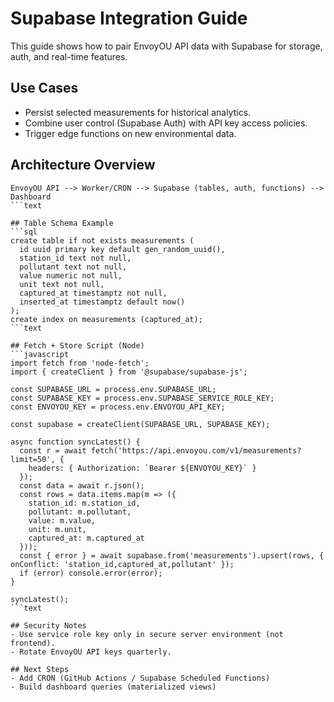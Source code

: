 # Supabase Integration Guide

This guide shows how to pair EnvoyOU API data with Supabase for storage, auth, and real-time features.

## Use Cases
- Persist selected measurements for historical analytics.
- Combine user control (Supabase Auth) with API key access policies.
- Trigger edge functions on new environmental data.

## Architecture Overview
```text
EnvoyOU API --> Worker/CRON --> Supabase (tables, auth, functions) --> Dashboard
```text

## Table Schema Example
```sql
create table if not exists measurements (
  id uuid primary key default gen_random_uuid(),
  station_id text not null,
  pollutant text not null,
  value numeric not null,
  unit text not null,
  captured_at timestamptz not null,
  inserted_at timestamptz default now()
);
create index on measurements (captured_at);
```text

## Fetch + Store Script (Node)
```javascript
import fetch from 'node-fetch';
import { createClient } from '@supabase/supabase-js';

const SUPABASE_URL = process.env.SUPABASE_URL;
const SUPABASE_KEY = process.env.SUPABASE_SERVICE_ROLE_KEY;
const ENVOYOU_KEY = process.env.ENVOYOU_API_KEY;

const supabase = createClient(SUPABASE_URL, SUPABASE_KEY);

async function syncLatest() {
  const r = await fetch('https://api.envoyou.com/v1/measurements?limit=50', {
    headers: { Authorization: `Bearer ${ENVOYOU_KEY}` }
  });
  const data = await r.json();
  const rows = data.items.map(m => ({
    station_id: m.station_id,
    pollutant: m.pollutant,
    value: m.value,
    unit: m.unit,
    captured_at: m.captured_at
  }));
  const { error } = await supabase.from('measurements').upsert(rows, { onConflict: 'station_id,captured_at,pollutant' });
  if (error) console.error(error);
}

syncLatest();
```text

## Security Notes
- Use service role key only in secure server environment (not frontend).
- Rotate EnvoyOU API keys quarterly.

## Next Steps
- Add CRON (GitHub Actions / Supabase Scheduled Functions)
- Build dashboard queries (materialized views)
